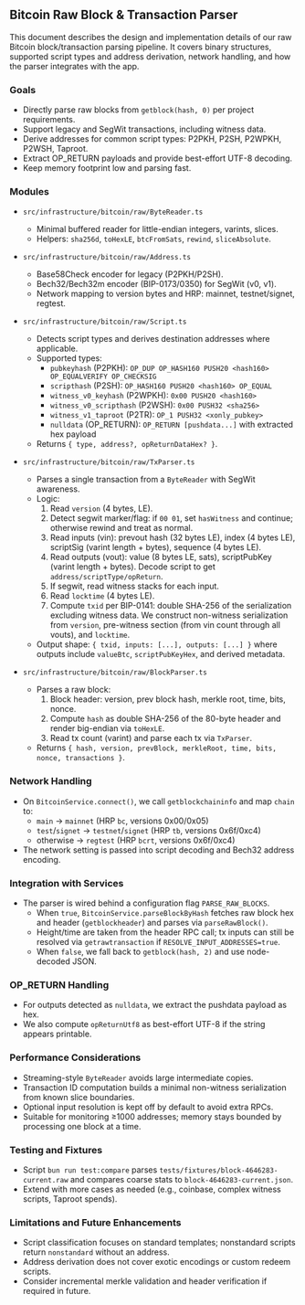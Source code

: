 ## Bitcoin Raw Block & Transaction Parser

This document describes the design and implementation details of our raw Bitcoin block/transaction parsing pipeline. It covers binary structures, supported script types and address derivation, network handling, and how the parser integrates with the app.

### Goals

- Directly parse raw blocks from `getblock(hash, 0)` per project requirements.
- Support legacy and SegWit transactions, including witness data.
- Derive addresses for common script types: P2PKH, P2SH, P2WPKH, P2WSH, Taproot.
- Extract OP_RETURN payloads and provide best-effort UTF-8 decoding.
- Keep memory footprint low and parsing fast.

### Modules

- `src/infrastructure/bitcoin/raw/ByteReader.ts`
  - Minimal buffered reader for little-endian integers, varints, slices.
  - Helpers: `sha256d`, `toHexLE`, `btcFromSats`, `rewind`, `sliceAbsolute`.

- `src/infrastructure/bitcoin/raw/Address.ts`
  - Base58Check encoder for legacy (P2PKH/P2SH).
  - Bech32/Bech32m encoder (BIP-0173/0350) for SegWit (v0, v1).
  - Network mapping to version bytes and HRP: mainnet, testnet/signet, regtest.

- `src/infrastructure/bitcoin/raw/Script.ts`
  - Detects script types and derives destination addresses where applicable.
  - Supported types:
    - `pubkeyhash` (P2PKH): `OP_DUP OP_HASH160 PUSH20 <hash160> OP_EQUALVERIFY OP_CHECKSIG`
    - `scripthash` (P2SH): `OP_HASH160 PUSH20 <hash160> OP_EQUAL`
    - `witness_v0_keyhash` (P2WPKH): `0x00 PUSH20 <hash160>`
    - `witness_v0_scripthash` (P2WSH): `0x00 PUSH32 <sha256>`
    - `witness_v1_taproot` (P2TR): `OP_1 PUSH32 <xonly_pubkey>`
    - `nulldata` (OP_RETURN): `OP_RETURN [pushdata...]` with extracted hex payload
  - Returns `{ type, address?, opReturnDataHex? }`.

- `src/infrastructure/bitcoin/raw/TxParser.ts`
  - Parses a single transaction from a `ByteReader` with SegWit awareness.
  - Logic:
    1) Read `version` (4 bytes, LE).
    2) Detect segwit marker/flag: if `00 01`, set `hasWitness` and continue; otherwise rewind and treat as normal.
    3) Read inputs (vin): prevout hash (32 bytes LE), index (4 bytes LE), scriptSig (varint length + bytes), sequence (4 bytes LE).
    4) Read outputs (vout): value (8 bytes LE, sats), scriptPubKey (varint length + bytes). Decode script to get `address/scriptType/opReturn`.
    5) If segwit, read witness stacks for each input.
    6) Read `locktime` (4 bytes LE).
    7) Compute `txid` per BIP-0141: double SHA-256 of the serialization excluding witness data. We construct non-witness serialization from `version`, pre-witness section (from vin count through all vouts), and `locktime`.
  - Output shape: `{ txid, inputs: [...], outputs: [...] }` where outputs include `valueBtc`, `scriptPubKeyHex`, and derived metadata.

- `src/infrastructure/bitcoin/raw/BlockParser.ts`
  - Parses a raw block:
    1) Block header: version, prev block hash, merkle root, time, bits, nonce.
    2) Compute `hash` as double SHA-256 of the 80-byte header and render big-endian via `toHexLE`.
    3) Read tx count (varint) and parse each tx via `TxParser`.
  - Returns `{ hash, version, prevBlock, merkleRoot, time, bits, nonce, transactions }`.

### Network Handling

- On `BitcoinService.connect()`, we call `getblockchaininfo` and map `chain` to:
  - `main` → `mainnet` (HRP `bc`, versions 0x00/0x05)
  - `test`/`signet` → `testnet`/`signet` (HRP `tb`, versions 0x6f/0xc4)
  - otherwise → `regtest` (HRP `bcrt`, versions 0x6f/0xc4)
- The network setting is passed into script decoding and Bech32 address encoding.

### Integration with Services

- The parser is wired behind a configuration flag `PARSE_RAW_BLOCKS`.
  - When `true`, `BitcoinService.parseBlockByHash` fetches raw block hex and header (`getblockheader`) and parses via `parseRawBlock()`.
  - Height/time are taken from the header RPC call; tx inputs can still be resolved via `getrawtransaction` if `RESOLVE_INPUT_ADDRESSES=true`.
  - When `false`, we fall back to `getblock(hash, 2)` and use node-decoded JSON.

### OP_RETURN Handling

- For outputs detected as `nulldata`, we extract the pushdata payload as hex.
- We also compute `opReturnUtf8` as best-effort UTF-8 if the string appears printable.

### Performance Considerations

- Streaming-style `ByteReader` avoids large intermediate copies.
- Transaction ID computation builds a minimal non-witness serialization from known slice boundaries.
- Optional input resolution is kept off by default to avoid extra RPCs.
- Suitable for monitoring ≥1000 addresses; memory stays bounded by processing one block at a time.

### Testing and Fixtures

- Script `bun run test:compare` parses `tests/fixtures/block-4646283-current.raw` and compares coarse stats to `block-4646283-current.json`.
- Extend with more cases as needed (e.g., coinbase, complex witness scripts, Taproot spends).

### Limitations and Future Enhancements

- Script classification focuses on standard templates; nonstandard scripts return `nonstandard` without an address.
- Address derivation does not cover exotic encodings or custom redeem scripts.
- Consider incremental merkle validation and header verification if required in future.


